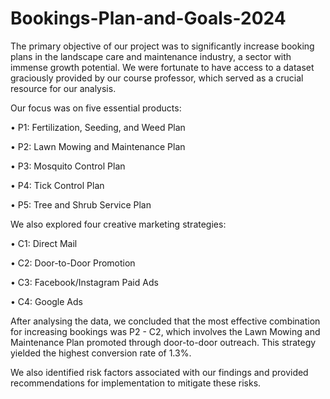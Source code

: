 # Bookings-Plan-and-Goals-2024

The primary objective of our project was to significantly increase booking plans in the landscape care and maintenance industry, a sector with immense growth potential. We were fortunate to have access to a dataset graciously provided by our course professor, which served as a crucial resource for our analysis.

Our focus was on five essential products:

 • P1: Fertilization, Seeding, and Weed Plan
 
 • P2: Lawn Mowing and Maintenance Plan
 
 • P3: Mosquito Control Plan
 
 • P4: Tick Control Plan
 
 • P5: Tree and Shrub Service Plan

We also explored four creative marketing strategies:

 • C1: Direct Mail
 
 • C2: Door-to-Door Promotion
 
 • C3: Facebook/Instagram Paid Ads
 
 • C4: Google Ads

After analysing the data, we concluded that the most effective combination for increasing bookings was P2 - C2, which involves the Lawn Mowing and Maintenance Plan promoted through door-to-door outreach. This strategy yielded the highest conversion rate of 1.3%.

We also identified risk factors associated with our findings and provided recommendations for implementation to mitigate these risks.
